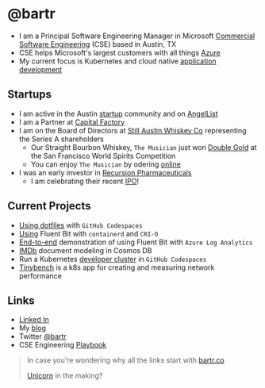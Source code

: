 # @bartr

- I am a Principal Software Engineering Manager in Microsoft [Commercial Software Engineering](https://bartr.co/cse) (CSE) based in Austin, TX
- CSE helps Microsoft's largest customers with all things [Azure](https://bartr.co/azure)
- My current focus is Kubernetes and cloud native [application development](https://bartr.co/devblogs)

## Startups

- I am active in the Austin [startup](https://bartr.co/cf) community and on [AngelList](https://bartr.co/angellist)
- I am a Partner at [Capital Factory](https://bartr.co/cf)
- I am on the Board of Directors at [Still Austin Whiskey Co](https://bartr.co/still) representing the Series A shareholders
  - Our Straight Bourbon Whiskey, `The Musician` just won [Double Gold](https://bartr.co/gold) at the San Francisco World Spirits Competition
  - You can enjoy `The Musician` by odering [online](https://bartr.co/shop)
- I was an early investor in [Recursion Pharmaceuticals](https://bartr.co/rxrx)
  - I am celebrating their recent [IPO](https://bartr.co/rxrx-ipo)!

## Current Projects

- [Using dotfiles](https://bartr.co/dotfiles) with `GitHub Codespaces`
- [Using](https://bartr.co/blog/fb-cri) Fluent Bit with `containerd` and `CRI-O`
- [End-to-end](https://bartr.co/blog/fbla) demonstration of using Fluent Bit with `Azure Log Analytics`
- [IMDb](https://bartr.co/blog/imdb) document modeling in Cosmos DB
- Run a Kubernetes [developer cluster](https://bartr.co/akdc-kind) in `GitHub Codespaces`
- [Tinybench](https://bartr.co/tinybench) is a k8s app for creating and measuring network performance

## Links

- [Linked In](https://bartr.co/linkedin)
- My [blog](https://bartr.co/blog)
- Twitter [@bartr](https://bartr.co/twitter)
- CSE Engineering [Playbook](https://bartr.co/playbook)

> In case you're wondering why all the links start with [bartr.co](https://bartr.co)
>
> [Unicorn](https://bartr.co/blog/tech) in the making?

<!-- [![My GitHub Stats](https://github-readme-stats.vercel.app/api?include_all_commits=true&count_private=true&username=bartr)](https://github.com/bartr/bartr) -->
